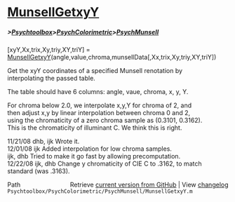 # [MunsellGetxyY](MunsellGetxyY)
##### >[Psychtoolbox](Psychtoolbox)>[PsychColorimetric](PsychColorimetric)>[PsychMunsell](PsychMunsell)

[xyY,Xx,trix,Xy,triy,XY,triY] = [MunsellGetxyY](MunsellGetxyY)(angle,value,chroma,munsellData[,Xx,trix,Xy,triy,XY,triY])  
  
Get the xyY coordinates of a specified Munsell renotation by  
interpolating the passed table.  
  
The table should have 6 columns: angle, vaue, chroma, x, y, Y.  
  
For chroma below 2.0, we interpolate x,y,Y for chroma of 2, and  
then adjust x,y by linear interpolation between chroma 0 and 2,  
using the chromaticity of a zero chroma sample as (0.3101, 0.3162).  
This is the chromaticity of illuminant C.  We think this is right.  
  
11/21/08  dhb, ijk  Wrote it.  
12/01/08  ijk       Added interpolation for low chroma samples.  
          ijk, dhb  Tried to make it go fast by allowing precomputation.  
12/22/08  ijk, dhb  Change y chromaticity of CIE C to .3162, to match standard (was .3163).  




<div class="code_header" style="text-align:right;">
  <span style="float:left;">Path&nbsp;&nbsp;</span> <span class="counter">Retrieve <a href=
  "https://raw.github.com/Psychtoolbox-3/Psychtoolbox-3/beta/Psychtoolbox/PsychColorimetric/PsychMunsell/MunsellGetxyY.m">current version from GitHub</a> | View <a href=
  "https://github.com/Psychtoolbox-3/Psychtoolbox-3/commits/beta/Psychtoolbox/PsychColorimetric/PsychMunsell/MunsellGetxyY.m">changelog</a></span>
</div>
<div class="code">
  <code>Psychtoolbox/PsychColorimetric/PsychMunsell/MunsellGetxyY.m</code>
</div>

